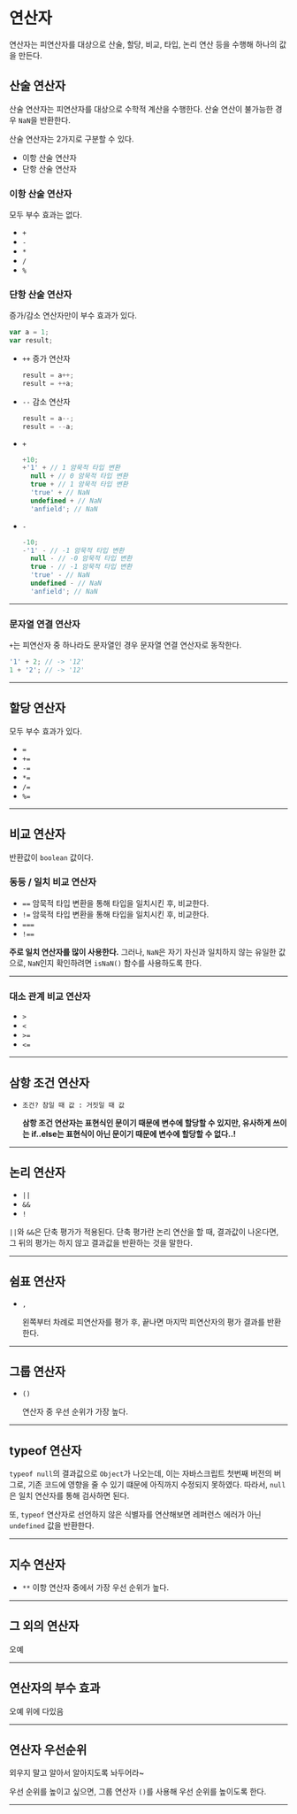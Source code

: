 # 연산자

연산자는 피연산자를 대상으로 산술, 할당, 비교, 타입, 논리 연산 등을 수행해 하나의 값을 만든다.

## 산술 연산자

산술 연산자는 피연산자를 대상으로 수학적 계산을 수행한다. 산술 연산이 불가능한 경우 `NaN`을 반환한다.

산술 연산자는 2가지로 구분할 수 있다.

- 이항 산술 연산자
- 단항 산술 연산자

### 이항 산술 연산자

모두 부수 효과는 없다.

- `+`
- `-`
- `*`
- `/`
- `%`

### 단항 산술 연산자

증가/감소 연산자만이 부수 효과가 있다.

```javascript
var a = 1;
var result;
```

- `++` 증가 연산자

  ```javascript
  result = a++;
  result = ++a;
  ```

- `--` 감소 연산자

  ```javascript
  result = a--;
  result = --a;
  ```

- `+`

  ```javascript
  +10;
  +'1' + // 1 암묵적 타입 변환
    null + // 0 암묵적 타입 변환
    true + // 1 암묵적 타입 변환
    'true' + // NaN
    undefined + // NaN
    'anfield'; // NaN
  ```

- `-`

  ```javascript
  -10;
  -'1' - // -1 암묵적 타입 변환
    null - // -0 암묵적 타입 변환
    true - // -1 암묵적 타입 변환
    'true' - // NaN
    undefined - // NaN
    'anfield'; // NaN
  ```

---

### 문자열 연결 연산자

`+`는 피연산자 중 하나라도 문자열인 경우 문자열 연결 연산자로 동작한다.

```javascript
'1' + 2; // -> '12'
1 + '2'; // -> '12'
```

---

## 할당 연산자

모두 부수 효과가 있다.

- `=`
- `+=`
- `-=`
- `*=`
- `/=`
- `%=`

---

## 비교 연산자

반환값이 `boolean` 값이다.

### 동등 / 일치 비교 연산자

- `==`
  암묵적 타입 변환을 통해 타입을 일치시킨 후, 비교한다.
- `!=`
  암묵적 타입 변환을 통해 타입을 일치시킨 후, 비교한다.
- `===`
- `!==`

**주로 일치 연산자를 많이 사용한다.** 그러나, `NaN`은 자기 자신과 일치하지 않는 유일한 값으로, `NaN`인지 확인하려면 `isNaN()` 함수를 사용하도록 한다.

---

### 대소 관계 비교 연산자

- `>`
- `<`
- `>=`
- `<=`

---

## 삼항 조건 연산자

- `조건? 참일 때 값 : 거짓일 때 값`

  **삼항 조건 연산자는 표현식인 문이기 때문에 변수에 할당할 수 있지만, 유사하게 쓰이는 if..else는 표현식이 아닌 문이기 때문에 변수에 할당할 수 없다..!**

---

## 논리 연산자

- `||`
- `&&`
- `!`

`||`와 `&&`은 단축 평가가 적용된다. 단축 평가란 논리 연산을 할 때, 결과값이 나온다면, 그 뒤의 평가는 하지 않고 결과값을 반환하는 것을 말한다.

---

## 쉼표 연산자

- `,`

  왼쪽부터 차례로 피연산자를 평가 후, 끝나면 마지막 피연산자의 평가 결과를 반환한다.

---

## 그룹 연산자

- `()`

  연산자 중 우선 순위가 가장 높다.

---

## typeof 연산자

`typeof null`의 결과값으로 `Object`가 나오는데, 이는 자바스크립트 첫번째 버전의 버그로, 기존 코드에 영향을 줄 수 있기 떄문에 아직까지 수정되지 못하였다. 따라서, `null`은 일치 연산자를 통해 검사하면 된다.

또, `typeof` 연산자로 선언하지 않은 식별자를 연산해보면 레퍼런스 에러가 아닌 `undefined` 값을 반환한다.

---

## 지수 연산자

- `**`
  이항 연산자 중에서 가장 우선 순위가 높다.

---

## 그 외의 연산자

오예

---

## 연산자의 부수 효과

오예 위에 다있음

---

## 연산자 우선순위

외우지 말고 알아서 알아지도록 놔두어라~

우선 순위를 높이고 싶으면, 그룹 연산자 `()`를 사용해 우선 순위를 높이도록 한다.

---
